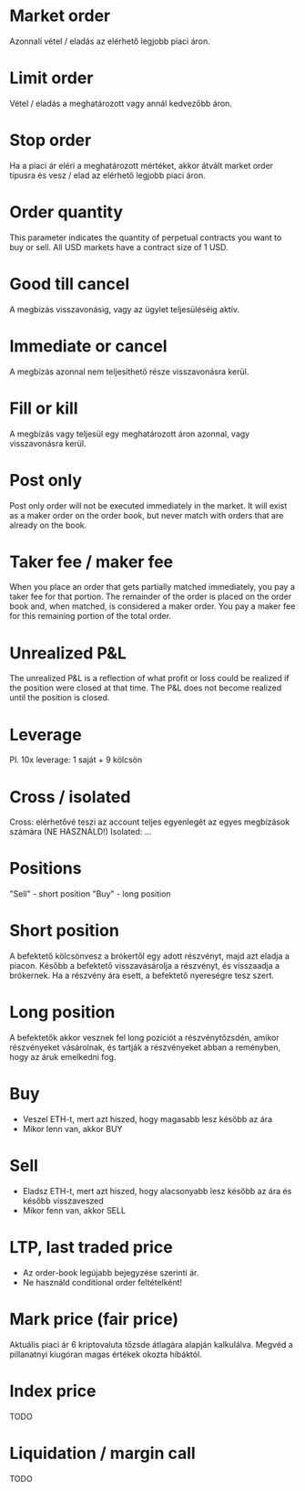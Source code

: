 
# Market order
  Azonnali vétel / eladás az elérhető legjobb piaci áron.

# Limit order
  Vétel / eladás a meghatározott vagy annál kedvezőbb áron.

# Stop order
  Ha a piaci ár eléri a meghatározott mértéket, akkor átvált market order típusra
  és vesz / elad az elérhető legjobb piaci áron.

# Order quantity
  This parameter indicates the quantity of perpetual contracts you want to buy or sell.
  All USD markets have a contract size of 1 USD.

# Good till cancel
  A megbízás visszavonásig, vagy az ügylet teljesüléséig aktív.

# Immediate or cancel
  A megbízás azonnal nem teljesíthető része visszavonásra kerül.

# Fill or kill
  A megbízás vagy teljesül egy meghatározott áron azonnal, vagy visszavonásra kerül.

# Post only
  Post only order will not be executed immediately in the market.
  It will exist as a maker order on the order book, but never match with orders
  that are already on the book.

# Taker fee / maker fee
  When you place an order that gets partially matched immediately,
  you pay a taker fee for that portion.
  The remainder of the order is placed on the order book and, when matched,
  is considered a maker order.
  You pay a maker fee for this remaining portion of the total order.

# Unrealized P&L
  The unrealized P&L is a reflection of what profit or loss could be realized if
  the position were closed at that time.
  The P&L does not become realized until the position is closed.

# Leverage
  Pl. 10x leverage: 1 saját + 9 kölcsön

# Cross / isolated
  Cross:    elérhetővé teszi az account teljes egyenlegét az egyes megbízások számára (NE HASZNÁLD!)
  Isolated: ...

# Positions
  "Sell" - short position
  "Buy"  - long position

# Short position
  A befektető kölcsönvesz a brókertől egy adott részvényt, majd azt eladja a piacon.
  Később a befektető visszavásárolja a részvényt, és visszaadja a brókernek.
  Ha a részvény ára esett, a befektető nyereségre tesz szert.

# Long position
  A befektetők akkor vesznek fel long pozíciót a részvénytőzsdén, amikor részvényeket vásárolnak,
  és tartják a részvényeket abban a reményben, hogy az áruk emelkedni fog.

# Buy
  - Veszel ETH-t, mert azt hiszed, hogy magasabb lesz később az ára
  - Mikor lenn van, akkor BUY

# Sell
  - Eladsz ETH-t, mert azt hiszed, hogy alacsonyabb lesz később az ára és később visszaveszed
  - Mikor fenn van, akkor SELL

# LTP, last traded price
  - Az order-book legújabb bejegyzése szerinti ár.
  - Ne használd conditional order feltételként!

# Mark price (fair price)
  Aktuális piaci ár 6 kriptovaluta tőzsde átlagára alapján kalkulálva.
  Megvéd a pillanatnyi kiugóran magas értékek okozta hibáktól.

# Index price
  TODO

# Liquidation / margin call
  TODO
